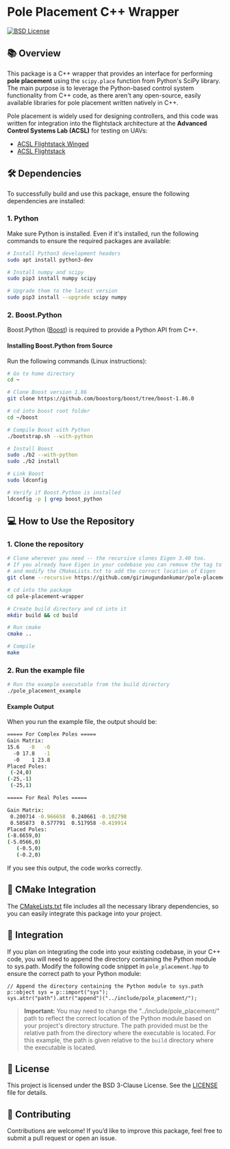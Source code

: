 # Pole Placement C++ Wrapper

[![BSD License](https://img.shields.io/badge/License-BSD%203--Clause-blue.svg)](LICENSE.txt)

## 📚 Overview

This package is a C++ wrapper that provides an interface for performing **pole placement** using the `scipy.place` function from Python's SciPy library. The main purpose is to leverage the Python-based control system functionality from C++ code, as there aren't any open-source, easily available libraries for pole placement written natively in C++.

Pole placement is widely used for designing controllers, and this code was written for integration into the flightstack architecture at the **Advanced Control Systems Lab (ACSL)** for testing on UAVs:

- [ACSL Flightstack Winged](https://github.com/andrealaffly/ACSL-flightstack-winged)
- [ACSL Flightstack](https://github.com/andrealaffly/ACSL-flightstack)

## 🛠️ Dependencies

To successfully build and use this package, ensure the following dependencies are installed:

### 1. Python

Make sure Python is installed. Even if it's installed, run the following commands to ensure the required packages are available:

```bash
# Install Python3 development headers
sudo apt install python3-dev

# Install numpy and scipy
sudo pip3 install numpy scipy

# Upgrade them to the latest version
sudo pip3 install --upgrade scipy numpy
```

### 2. Boost.Python

Boost.Python ([Boost](https://www.boost.org/)) is required to provide a Python API from C++.

#### Installing Boost.Python from Source

Run the following commands (Linux instructions):

```bash
# Go to home directory
cd ~

# Clone Boost version 1.86
git clone https://github.com/boostorg/boost/tree/boost-1.86.0

# cd into boost root folder
cd ~/boost

# Compile Boost with Python
./bootstrap.sh --with-python

# Install Boost
sudo ./b2 --with-python
sudo ./b2 install

# Link Boost
sudo ldconfig

# Verify if Boost.Python is installed
ldconfig -p | grep boost_python
```

## 💻 How to Use the Repository

### 1. Clone the repository

```bash
# Clone wherever you need -- the recursive clones Eigen 3.40 too.
# If you already have Eigen in your codebase you can remove the tag to clone recursively 
# and modify the CMakeLists.txt to add the correct location of Eigen
git clone --recursive https://github.com/girimugundankumar/pole-placement-wrapper.git

# cd into the package
cd pole-placement-wrapper

# Create build directory and cd into it
mkdir build && cd build

# Run cmake
cmake ..

# Compile
make
```

### 2. Run the example file

```bash
# Run the example executable from the build directory
./pole_placement_example
```

#### Example Output

When you run the example file, the output should be:

```bash
===== For Complex Poles ===== 
Gain Matrix: 
15.6   -0   -0
  -0 17.8   -1
  -0    1 23.8
Placed Poles: 
 (-24,0)
(-25,-1)
 (-25,1)

===== For Real Poles =====

Gain Matrix: 
 0.200714 -0.966658  0.240661 -0.102798
 0.505873  0.577791  0.517958 -0.419914
Placed Poles: 
(-8.6659,0)
(-5.0566,0)
   (-0.5,0)
   (-0.2,0)

```

If you see this output, the code works correctly.

## 📄 CMake Integration

The [CMakeLists.txt](https://github.com/girimugundankumar/pole-placement-wrapper/blob/main/CMakeLists.txt) file includes all the necessary library dependencies, so you can easily integrate this package into your project.

## 🔗 Integration

If you plan on integrating the code into your existing codebase, in your C++ code, you will need to append the directory containing the Python module to sys.path. Modify the following code snippet in `pole_placement.hpp` to ensure the correct path to your Python module:

```
// Append the directory containing the Python module to sys.path
p::object sys = p::import("sys");
sys.attr("path").attr("append")("../include/pole_placement/");

```

> **Important:** You may need to change the "../include/pole_placement/" path to reflect the correct location of the Python module based on your project's directory structure. The path provided must be the relative path from the directory where the executable is located. For this example, the path is given relative to the `build` directory where the executable is located.


## 📝 License

This project is licensed under the BSD 3-Clause License. See the [LICENSE](https://github.com/girimugundankumar/pole-placement-wrapper/blob/main/LICENSE) file for details.

## 🤝 Contributing

Contributions are welcome! If you’d like to improve this package, feel free to submit a pull request or open an issue.

